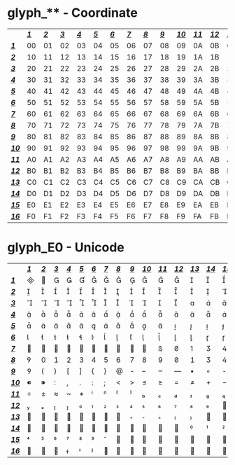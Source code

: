 <h1>glyph_** - Coordinate</h1>

<table>
	<tr>
		<td></td>
		<td><b><i><ins>1</ins></i></b></td>
		<td><b><i><ins>2</ins></i></b></td>
		<td><b><i><ins>3</ins></i></b></td>
		<td><b><i><ins>4</ins></i></b></td>
		<td><b><i><ins>5</ins></i></b></td>
		<td><b><i><ins>6</ins></i></b></td>
		<td><b><i><ins>7</ins></i></b></td>
		<td><b><i><ins>8</ins></i></b></td>
		<td><b><i><ins>9</ins></i></b></td>
		<td><b><i><ins>10</ins></i></b></td>
		<td><b><i><ins>11</ins></i></b></td>
		<td><b><i><ins>12</ins></i></b></td>
		<td><b><i><ins>13</ins></i></b></td>
		<td><b><i><ins>14</ins></i></b></td>
		<td><b><i><ins>15</ins></i></b></td>
		<td><b><i><ins>16</ins></i></b></td>
	</tr>
	<tr>
		<td><b><i><ins>1</ins></i></b></td>
		<td>00</td>
		<td>01</td>
		<td>02</td>
		<td>03</td>
		<td>04</td>
		<td>05</td>
		<td>06</td>
		<td>07</td>
		<td>08</td>
		<td>09</td>
		<td>0A</td>
		<td>0B</td>
		<td>0C</td>
		<td>0D</td>
		<td>0E</td>
		<td>0F</td>
	</tr>
	<tr>
		<td><b><i><ins>2</ins></i></b></td>
		<td>10</td>
		<td>11</td>
		<td>12</td>
		<td>13</td>
		<td>14</td>
		<td>15</td>
		<td>16</td>
		<td>17</td>
		<td>18</td>
		<td>19</td>
		<td>1A</td>
		<td>1B</td>
		<td>1C</td>
		<td>1D</td>
		<td>1E</td>
		<td>1F</td>
	</tr>
	<tr>
		<td><b><i><ins>3</ins></i></b></td>
		<td>20</td>
		<td>21</td>
		<td>22</td>
		<td>23</td>
		<td>24</td>
		<td>25</td>
		<td>26</td>
		<td>27</td>
		<td>28</td>
		<td>29</td>
		<td>2A</td>
		<td>2B</td>
		<td>2C</td>
		<td>2D</td>
		<td>2E</td>
		<td>2F</td>
	</tr>
	<tr>
		<td><b><i><ins>4</ins></i></b></td>
		<td>30</td>
		<td>31</td>
		<td>32</td>
		<td>33</td>
		<td>34</td>
		<td>35</td>
		<td>36</td>
		<td>37</td>
		<td>38</td>
		<td>39</td>
		<td>3A</td>
		<td>3B</td>
		<td>3C</td>
		<td>3D</td>
		<td>3E</td>
		<td>3F</td>
	</tr>
	<tr>
		<td><b><i><ins>5</ins></i></b></td>
		<td>40</td>
		<td>41</td>
		<td>42</td>
		<td>43</td>
		<td>44</td>
		<td>45</td>
		<td>46</td>
		<td>47</td>
		<td>48</td>
		<td>49</td>
		<td>4A</td>
		<td>4B</td>
		<td>4C</td>
		<td>4D</td>
		<td>4E</td>
		<td>4F</td>
	</tr>
	<tr>
		<td><b><i><ins>6</ins></i></b></td>
		<td>50</td>
		<td>51</td>
		<td>52</td>
		<td>53</td>
		<td>54</td>
		<td>55</td>
		<td>56</td>
		<td>57</td>
		<td>58</td>
		<td>59</td>
		<td>5A</td>
		<td>5B</td>
		<td>5C</td>
		<td>5D</td>
		<td>5E</td>
		<td>5F</td>
	</tr>
	<tr>
		<td><b><i><ins>7</ins></i></b></td>
		<td>60</td>
		<td>61</td>
		<td>62</td>
		<td>63</td>
		<td>64</td>
		<td>65</td>
		<td>66</td>
		<td>67</td>
		<td>68</td>
		<td>69</td>
		<td>6A</td>
		<td>6B</td>
		<td>6C</td>
		<td>6D</td>
		<td>6E</td>
		<td>6F</td>
	</tr>
	<tr>
		<td><b><i><ins>8</ins></i></b></td>
		<td>70</td>
		<td>71</td>
		<td>72</td>
		<td>73</td>
		<td>74</td>
		<td>75</td>
		<td>76</td>
		<td>77</td>
		<td>78</td>
		<td>79</td>
		<td>7A</td>
		<td>7B</td>
		<td>7C</td>
		<td>7D</td>
		<td>7E</td>
		<td>7F</td>
	</tr>
	<tr>
		<td><b><i><ins>9</ins></i></b></td>
		<td>80</td>
		<td>81</td>
		<td>82</td>
		<td>83</td>
		<td>84</td>
		<td>85</td>
		<td>86</td>
		<td>87</td>
		<td>88</td>
		<td>89</td>
		<td>8A</td>
		<td>8B</td>
		<td>8C</td>
		<td>8D</td>
		<td>8E</td>
		<td>8F</td>
	</tr>
	<tr>
		<td><b><i><ins>10</ins></i></b></td>
		<td>90</td>
		<td>91</td>
		<td>92</td>
		<td>93</td>
		<td>94</td>
		<td>95</td>
		<td>96</td>
		<td>97</td>
		<td>98</td>
		<td>99</td>
		<td>9A</td>
		<td>9B</td>
		<td>9C</td>
		<td>9D</td>
		<td>9E</td>
		<td>9F</td>
	</tr>
	<tr>
		<td><b><i><ins>11</ins></i></b></td>
		<td>A0</td>
		<td>A1</td>
		<td>A2</td>
		<td>A3</td>
		<td>A4</td>
		<td>A5</td>
		<td>A6</td>
		<td>A7</td>
		<td>A8</td>
		<td>A9</td>
		<td>AA</td>
		<td>AB</td>
		<td>AC</td>
		<td>AD</td>
		<td>AE</td>
		<td>AF</td>
	</tr>
	<tr>
		<td><b><i><ins>12</ins></i></b></td>
		<td>B0</td>
		<td>B1</td>
		<td>B2</td>
		<td>B3</td>
		<td>B4</td>
		<td>B5</td>
		<td>B6</td>
		<td>B7</td>
		<td>B8</td>
		<td>B9</td>
		<td>BA</td>
		<td>BB</td>
		<td>BC</td>
		<td>BD</td>
		<td>BE</td>
		<td>BF</td>
	</tr>
	<tr>
		<td><b><i><ins>13</ins></i></b></td>
		<td>C0</td>
		<td>C1</td>
		<td>C2</td>
		<td>C3</td>
		<td>C4</td>
		<td>C5</td>
		<td>C6</td>
		<td>C7</td>
		<td>C8</td>
		<td>C9</td>
		<td>CA</td>
		<td>CB</td>
		<td>CC</td>
		<td>CD</td>
		<td>CE</td>
		<td>CF</td>
	</tr>
	<tr>
		<td><b><i><ins>14</ins></i></b></td>
		<td>D0</td>
		<td>D1</td>
		<td>D2</td>
		<td>D3</td>
		<td>D4</td>
		<td>D5</td>
		<td>D6</td>
		<td>D7</td>
		<td>D8</td>
		<td>D9</td>
		<td>DA</td>
		<td>DB</td>
		<td>DC</td>
		<td>DD</td>
		<td>DE</td>
		<td>DF</td>
	</tr>
	<tr>
		<td><b><i><ins>15</ins></i></b></td>
		<td>E0</td>
		<td>E1</td>
		<td>E2</td>
		<td>E3</td>
		<td>E4</td>
		<td>E5</td>
		<td>E6</td>
		<td>E7</td>
		<td>E8</td>
		<td>E9</td>
		<td>EA</td>
		<td>EB</td>
		<td>EC</td>
		<td>ED</td>
		<td>EE</td>
		<td>EF</td>
	</tr>
	<tr>
		<td><b><i><ins>16</ins></i></b></td>
		<td>F0</td>
		<td>F1</td>
		<td>F2</td>
		<td>F3</td>
		<td>F4</td>
		<td>F5</td>
		<td>F6</td>
		<td>F7</td>
		<td>F8</td>
		<td>F9</td>
		<td>FA</td>
		<td>FB</td>
		<td>FC</td>
		<td>FD</td>
		<td>FE</td>
		<td>FF</td>
	</tr>
</table>

<h1>glyph_E0 - Unicode</h1>

<table>
	<tr>
		<td></td>
		<td><b><i><ins>1</ins></i></b></td>
		<td><b><i><ins>2</ins></i></b></td>
		<td><b><i><ins>3</ins></i></b></td>
		<td><b><i><ins>4</ins></i></b></td>
		<td><b><i><ins>5</ins></i></b></td>
		<td><b><i><ins>6</ins></i></b></td>
		<td><b><i><ins>7</ins></i></b></td>
		<td><b><i><ins>8</ins></i></b></td>
		<td><b><i><ins>9</ins></i></b></td>
		<td><b><i><ins>10</ins></i></b></td>
		<td><b><i><ins>11</ins></i></b></td>
		<td><b><i><ins>12</ins></i></b></td>
		<td><b><i><ins>13</ins></i></b></td>
		<td><b><i><ins>14</ins></i></b></td>
		<td><b><i><ins>15</ins></i></b></td>
		<td><b><i><ins>16</ins></i></b></td>
	</tr>
	<tr>
		<td><b><i><ins>1</ins></i></b></td>
		<td></td>
		<td></td>
		<td></td>
		<td></td>
		<td></td>
		<td></td>
		<td></td>
		<td></td>
		<td></td>
		<td></td>
		<td></td>
		<td></td>
		<td></td>
		<td></td>
		<td></td>
		<td></td>
	</tr>
	<tr>
		<td><b><i><ins>2</ins></i></b></td>
		<td></td>
		<td></td>
		<td></td>
		<td></td>
		<td></td>
		<td></td>
		<td></td>
		<td></td>
		<td></td>
		<td></td>
		<td></td>
		<td></td>
		<td></td>
		<td></td>
		<td></td>
		<td></td>
	</tr>
	<tr>
		<td><b><i><ins>3</ins></i></b></td>
		<td></td>
		<td></td>
		<td></td>
		<td></td>
		<td></td>
		<td></td>
		<td></td>
		<td></td>
		<td></td>
		<td></td>
		<td></td>
		<td></td>
		<td></td>
		<td></td>
		<td></td>
		<td></td>
	</tr>
	<tr>
		<td><b><i><ins>4</ins></i></b></td>
		<td></td>
		<td></td>
		<td></td>
		<td></td>
		<td></td>
		<td></td>
		<td></td>
		<td></td>
		<td></td>
		<td></td>
		<td></td>
		<td></td>
		<td></td>
		<td></td>
		<td></td>
		<td></td>
	</tr>
	<tr>
		<td><b><i><ins>5</ins></i></b></td>
		<td></td>
		<td></td>
		<td></td>
		<td></td>
		<td></td>
		<td></td>
		<td></td>
		<td></td>
		<td></td>
		<td></td>
		<td></td>
		<td></td>
		<td></td>
		<td></td>
		<td></td>
		<td></td>
	</tr>
	<tr>
		<td><b><i><ins>6</ins></i></b></td>
		<td></td>
		<td></td>
		<td></td>
		<td></td>
		<td></td>
		<td></td>
		<td></td>
		<td></td>
		<td></td>
		<td></td>
		<td></td>
		<td></td>
		<td></td>
		<td></td>
		<td></td>
		<td></td>
	</tr>
	<tr>
		<td><b><i><ins>7</ins></i></b></td>
		<td></td>
		<td></td>
		<td></td>
		<td></td>
		<td></td>
		<td></td>
		<td></td>
		<td></td>
		<td></td>
		<td></td>
		<td></td>
		<td></td>
		<td></td>
		<td></td>
		<td></td>
		<td></td>
	</tr>
	<tr>
		<td><b><i><ins>8</ins></i></b></td>
		<td></td>
		<td></td>
		<td></td>
		<td></td>
		<td></td>
		<td></td>
		<td></td>
		<td></td>
		<td></td>
		<td></td>
		<td></td>
		<td></td>
		<td></td>
		<td></td>
		<td></td>
		<td></td>
	</tr>
	<tr>
		<td><b><i><ins>9</ins></i></b></td>
		<td></td>
		<td></td>
		<td></td>
		<td></td>
		<td></td>
		<td></td>
		<td></td>
		<td></td>
		<td></td>
		<td></td>
		<td></td>
		<td></td>
		<td></td>
		<td></td>
		<td></td>
		<td></td>
	</tr>
	<tr>
		<td><b><i><ins>10</ins></i></b></td>
		<td></td>
		<td></td>
		<td></td>
		<td></td>
		<td></td>
		<td></td>
		<td></td>
		<td></td>
		<td></td>
		<td></td>
		<td></td>
		<td></td>
		<td></td>
		<td></td>
		<td></td>
		<td></td>
	</tr>
	<tr>
		<td><b><i><ins>11</ins></i></b></td>
		<td></td>
		<td></td>
		<td></td>
		<td></td>
		<td></td>
		<td></td>
		<td></td>
		<td></td>
		<td></td>
		<td></td>
		<td></td>
		<td></td>
		<td></td>
		<td></td>
		<td></td>
		<td></td>
	</tr>
	<tr>
		<td><b><i><ins>12</ins></i></b></td>
		<td></td>
		<td></td>
		<td></td>
		<td></td>
		<td></td>
		<td></td>
		<td></td>
		<td></td>
		<td></td>
		<td></td>
		<td></td>
		<td></td>
		<td></td>
		<td></td>
		<td></td>
		<td></td>
	</tr>
	<tr>
		<td><b><i><ins>13</ins></i></b></td>
		<td></td>
		<td></td>
		<td></td>
		<td></td>
		<td></td>
		<td></td>
		<td></td>
		<td></td>
		<td></td>
		<td></td>
		<td></td>
		<td></td>
		<td></td>
		<td></td>
		<td></td>
		<td></td>
	</tr>
	<tr>
		<td><b><i><ins>14</ins></i></b></td>
		<td></td>
		<td></td>
		<td></td>
		<td></td>
		<td></td>
		<td></td>
		<td></td>
		<td></td>
		<td></td>
		<td></td>
		<td></td>
		<td></td>
		<td></td>
		<td></td>
		<td></td>
		<td></td>
	</tr>
	<tr>
		<td><b><i><ins>15</ins></i></b></td>
		<td></td>
		<td></td>
		<td></td>
		<td></td>
		<td></td>
		<td></td>
		<td></td>
		<td></td>
		<td></td>
		<td></td>
		<td></td>
		<td></td>
		<td></td>
		<td></td>
		<td></td>
		<td></td>
	</tr>
	<tr>
		<td><b><i><ins>16</ins></i></b></td>
		<td></td>
		<td></td>
		<td></td>
		<td></td>
		<td></td>
		<td></td>
		<td></td>
		<td></td>
		<td></td>
		<td></td>
		<td></td>
		<td></td>
		<td></td>
		<td></td>
		<td></td>
		<td></td>
	</tr>
</table>
